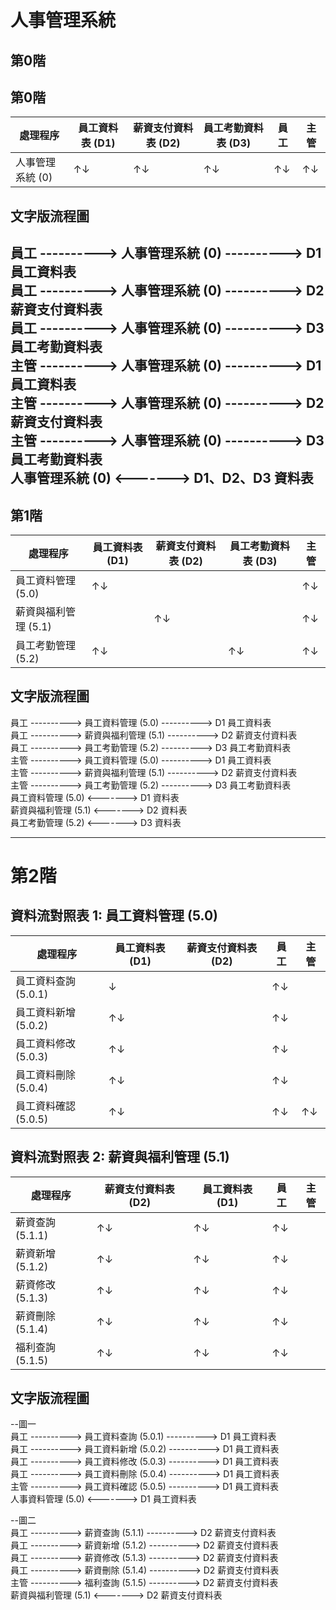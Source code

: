 # 人事管理系統

## 第0階

## 第0階

| 處理程序       | 員工資料表 (D1) | 薪資支付資料表 (D2) | 員工考勤資料表 (D3) | 員工   | 主管   |
|----------------|----------------|--------------------|--------------------|--------|--------|
| 人事管理系統 (0)| ↑↓            | ↑↓                | ↑↓                | ↑↓     | ↑↓     |

## 文字版流程圖

員工 ----------> 人事管理系統 (0) ----------> D1 員工資料表  
員工 ----------> 人事管理系統 (0) ----------> D2 薪資支付資料表  
員工 ----------> 人事管理系統 (0) ----------> D3 員工考勤資料表  
主管 ----------> 人事管理系統 (0) ----------> D1 員工資料表  
主管 ----------> 人事管理系統 (0) ----------> D2 薪資支付資料表  
主管 ----------> 人事管理系統 (0) ----------> D3 員工考勤資料表  
人事管理系統 (0) <-------> D1、D2、D3 資料表  
---

## 第1階

| 處理程序             | 員工資料表 (D1) | 薪資支付資料表 (D2) | 員工考勤資料表 (D3) | 主管   |
|---------------------|----------------|--------------------|--------------------|--------|
| 員工資料管理 (5.0)   | ↑↓            |                    |                    | ↑↓     |
| 薪資與福利管理 (5.1) |                | ↑↓                |                    | ↑↓     |
| 員工考勤管理 (5.2)   | ↑↓            |                    | ↑↓                | ↑↓     |

## 文字版流程圖

員工 ----------> 員工資料管理 (5.0) ----------> D1 員工資料表  
員工 ----------> 薪資與福利管理 (5.1) ----------> D2 薪資支付資料表  
員工 ----------> 員工考勤管理 (5.2) ----------> D3 員工考勤資料表  
主管 ----------> 員工資料管理 (5.0) ----------> D1 員工資料表  
主管 ----------> 薪資與福利管理 (5.1) ----------> D2 薪資支付資料表  
主管 ----------> 員工考勤管理 (5.2) ----------> D3 員工考勤資料表  
員工資料管理 (5.0) <-------> D1 資料表  
薪資與福利管理 (5.1) <-------> D2 資料表  
員工考勤管理 (5.2) <-------> D3 資料表

---

# 第2階

## 資料流對照表 1: 員工資料管理 (5.0)

| 處理程序             | 員工資料表 (D1) | 薪資支付資料表 (D2) | 員工   | 主管   |
|---------------------|----------------|---------------------|--------|--------|
| 員工資料查詢 (5.0.1) | ↓              |                     | ↑↓     |        |
| 員工資料新增 (5.0.2) | ↑↓             |                     | ↑↓     |        |
| 員工資料修改 (5.0.3) | ↑↓             |                     | ↑↓     |        |
| 員工資料刪除 (5.0.4) | ↑↓             |                     | ↑↓     |        |
| 員工資料確認 (5.0.5) | ↑↓             |                     | ↑↓     | ↑↓     |

## 資料流對照表 2: 薪資與福利管理 (5.1)

| 處理程序             | 薪資支付資料表 (D2) | 員工資料表 (D1) | 員工   | 主管   |
|---------------------|---------------------|----------------|--------|--------|
| 薪資查詢 (5.1.1)     | ↑↓                 | ↑↓             | ↑↓     |        |
| 薪資新增 (5.1.2)     | ↑↓                 | ↑↓             | ↑↓     |        |
| 薪資修改 (5.1.3)     | ↑↓                 | ↑↓             | ↑↓     |        |
| 薪資刪除 (5.1.4)     | ↑↓                 | ↑↓             | ↑↓     |        |
| 福利查詢 (5.1.5)     | ↑↓                 | ↑↓             | ↑↓     |        |

## 文字版流程圖
--圖一  
員工 ----------> 員工資料查詢 (5.0.1) ----------> D1 員工資料表  
員工 ----------> 員工資料新增 (5.0.2) ----------> D1 員工資料表  
員工 ----------> 員工資料修改 (5.0.3) ----------> D1 員工資料表  
員工 ----------> 員工資料刪除 (5.0.4) ----------> D1 員工資料表  
主管 ----------> 員工資料確認 (5.0.5) ----------> D1 員工資料表  
人事資料管理 (5.0) <-------> D1 員工資料表  

--圖二  
員工 ----------> 薪資查詢 (5.1.1) ----------> D2 薪資支付資料表  
員工 ----------> 薪資新增 (5.1.2) ----------> D2 薪資支付資料表  
員工 ----------> 薪資修改 (5.1.3) ----------> D2 薪資支付資料表  
員工 ----------> 薪資刪除 (5.1.4) ----------> D2 薪資支付資料表  
主管 ----------> 福利查詢 (5.1.5) ----------> D2 薪資支付資料表  
薪資與福利管理 (5.1) <-------> D2 薪資支付資料表
